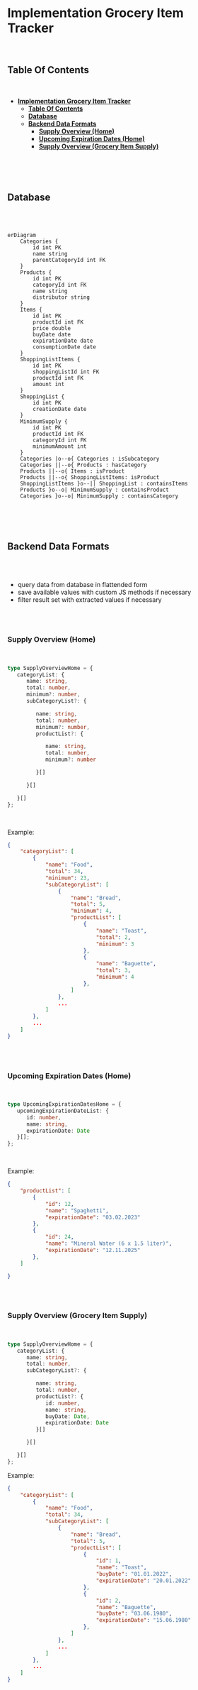 # **Implementation Grocery Item Tracker**
<br>

## **Table Of Contents**
<br>

- [**Implementation Grocery Item Tracker**](#implementation-grocery-item-tracker)
  - [**Table Of Contents**](#table-of-contents)
  - [**Database**](#database)
  - [**Backend Data Formats**](#backend-data-formats)
    - [**Supply Overview (Home)**](#supply-overview-home)
    - [**Upcoming Expiration Dates (Home)**](#upcoming-expiration-dates-home)
    - [**Supply Overview (Grocery Item Supply)**](#supply-overview-grocery-item-supply)

<br>
<br>
<br>

## **Database**
<br>
<br>

```mermaid
erDiagram
    Categories {
        id int PK
        name string
        parentCategoryId int FK
    }
    Products {
        id int PK
        categoryId int FK
        name string
        distributor string
    }
    Items {
        id int PK
        productId int FK
        price double
        buyDate date
        expirationDate date
        consumptionDate date
    }
    ShoppingListItems {
        id int PK
        shoppingListId int FK
        productId int FK
        amount int
    }
    ShoppingList {
        id int PK
        creationDate date
    }
    MinimumSupply {
        id int PK
        productId int FK
        categoryId int FK
        minimumAmount int
    }
    Categories |o--o{ Categories : isSubcategory
    Categories ||--o{ Products : hasCategory
    Products ||--o{ Items : isProduct
    Products ||--o{ ShoppingListItems: isProduct
    ShoppingListItems }o--|| ShoppingList : containsItems
    Products }o--o| MinimumSupply : containsProduct
    Categories }o--o| MinimumSupply : containsCategory
```

<br>
<br>
<br>

## **Backend Data Formats**
<br>
<br>

* query data from database in flattended form
* save available values with custom JS methods if necessary
* filter result set with extracted values if necessary

<br>
<br>

### **Supply Overview (Home)**
<br>

```typescript
type SupplyOverviewHome = {
   categoryList: {
      name: string,
      total: number,
      minimum?: number,
      subCategoryList?: {

         name: string,
         total: number,
         minimum?: number,
         productList?: {

            name: string,
            total: number,
            minimum?: number

         }[]

      }[]

   }[]
};
```

<br>

Example:
```json
{
    "categoryList": [
        { 
            "name": "Food",
            "total": 34,
            "minimum": 23,
            "subCategoryList": [
                {
                    "name": "Bread",
                    "total": 5,
                    "minimum": 4,
                    "productList": [
                        {
                            "name": "Toast",
                            "total": 2,
                            "minimum": 3
                        },
                        {
                            "name": "Baguette",
                            "total": 3,
                            "minimum": 4
                        },
                    ]
                },
                ...
            ]
        },
        ...
    ]
}
```

<br>
<br>

### **Upcoming Expiration Dates (Home)**
<br>

```typescript
type UpcomingExpirationDatesHome = {
   upcomingExpirationDateList: {
      id: number,
      name: string,
      expirationDate: Date
   }[];
};
```

<br>

Example:

```json
{
    "productList": [
        {
            "id": 12,
            "name": "Spaghetti",
            "expirationDate": "03.02.2023"
        },
        {
            "id": 24,
            "name": "Mineral Water (6 x 1.5 liter)",
            "expirationDate": "12.11.2025"
        },
    ]

}
```

<br>
<br>

### **Supply Overview (Grocery Item Supply)**
<br>

```typescript
type SupplyOverviewHome = {
   categoryList: {
      name: string,
      total: number,
      subCategoryList?: {

         name: string,
         total: number,
         productList?: {
            id: number,
            name: string,
            buyDate: Date,
            expirationDate: Date
         }[]

      }[]

   }[]
};
```

Example:
```json
{
    "categoryList": [
        { 
            "name": "Food",
            "total": 34,
            "subCategoryList": [
                {
                    "name": "Bread",
                    "total": 5,
                    "productList": [
                        {
                            "id": 1,
                            "name": "Toast",
                            "buyDate": "01.01.2022",
                            "expirationDate": "20.01.2022"
                        },
                        {
                            "id": 2,
                            "name": "Baguette",
                            "buyDate": "03.06.1980",
                            "expirationDate": "15.06.1980"
                        },
                    ]
                },
                ...
            ]
        },
        ...
    ]
}
```